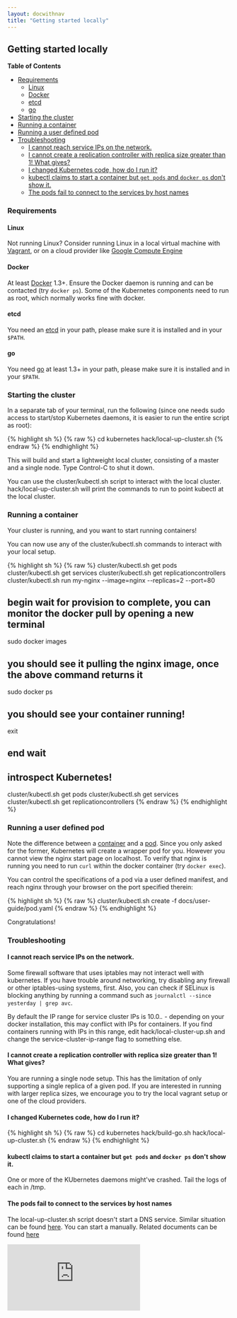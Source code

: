 ```yaml
---
layout: docwithnav
title: "Getting started locally"
---
```

<!-- BEGIN MUNGE: UNVERSIONED_WARNING -->


<!-- END MUNGE: UNVERSIONED_WARNING -->
Getting started locally
-----------------------

**Table of Contents**

- [Requirements](#requirements)
    - [Linux](#linux)
    - [Docker](#docker)
    - [etcd](#etcd)
    - [go](#go)
- [Starting the cluster](#starting-the-cluster)
- [Running a container](#running-a-container)
- [Running a user defined pod](#running-a-user-defined-pod)
- [Troubleshooting](#troubleshooting)
    - [I cannot reach service IPs on the network.](#i-cannot-reach-service-ips-on-the-network)
    - [I cannot create a replication controller with replica size greater than 1!  What gives?](#i-cannot-create-a-replication-controller-with-replica-size-greater-than-1--what-gives)
    - [I changed Kubernetes code, how do I run it?](#i-changed-kubernetes-code-how-do-i-run-it)
    - [kubectl claims to start a container but `get pods` and `docker ps` don't show it.](#kubectl-claims-to-start-a-container-but-get-pods-and-docker-ps-dont-show-it)
    - [The pods fail to connect to the services by host names](#the-pods-fail-to-connect-to-the-services-by-host-names)

### Requirements

#### Linux

Not running Linux? Consider running Linux in a local virtual machine with [Vagrant](vagrant.html), or on a cloud provider like [Google Compute Engine](gce.html)

#### Docker

At least [Docker](https://docs.docker.com/installation/#installation)
1.3+. Ensure the Docker daemon is running and can be contacted (try `docker
ps`).  Some of the Kubernetes components need to run as root, which normally
works fine with docker.

#### etcd

You need an [etcd](https://github.com/coreos/etcd/releases) in your path, please make sure it is installed and in your ``$PATH``.

#### go

You need [go](https://golang.org/doc/install) at least 1.3+ in your path, please make sure it is installed and in your ``$PATH``.

### Starting the cluster

In a separate tab of your terminal, run the following (since one needs sudo access to start/stop Kubernetes daemons, it is easier to run the entire script as root):

{% highlight sh %}
{% raw %}
cd kubernetes
hack/local-up-cluster.sh
{% endraw %}
{% endhighlight %}

This will build and start a lightweight local cluster, consisting of a master
and a single node. Type Control-C to shut it down.

You can use the cluster/kubectl.sh script to interact with the local cluster. hack/local-up-cluster.sh will
print the commands to run to point kubectl at the local cluster.


### Running a container

Your cluster is running, and you want to start running containers!

You can now use any of the cluster/kubectl.sh commands to interact with your local setup.

{% highlight sh %}
{% raw %}
cluster/kubectl.sh get pods
cluster/kubectl.sh get services
cluster/kubectl.sh get replicationcontrollers
cluster/kubectl.sh run my-nginx --image=nginx --replicas=2 --port=80


## begin wait for provision to complete, you can monitor the docker pull by opening a new terminal
  sudo docker images
  ## you should see it pulling the nginx image, once the above command returns it
  sudo docker ps
  ## you should see your container running!
  exit
## end wait

## introspect Kubernetes!
cluster/kubectl.sh get pods
cluster/kubectl.sh get services
cluster/kubectl.sh get replicationcontrollers
{% endraw %}
{% endhighlight %}


### Running a user defined pod

Note the difference between a [container](../user-guide/containers.html)
and a [pod](../user-guide/pods.html). Since you only asked for the former, Kubernetes will create a wrapper pod for you.
However you cannot view the nginx start page on localhost. To verify that nginx is running you need to run `curl` within the docker container (try `docker exec`).

You can control the specifications of a pod via a user defined manifest, and reach nginx through your browser on the port specified therein:

{% highlight sh %}
{% raw %}
cluster/kubectl.sh create -f docs/user-guide/pod.yaml
{% endraw %}
{% endhighlight %}

Congratulations!

### Troubleshooting

#### I cannot reach service IPs on the network.

Some firewall software that uses iptables may not interact well with
kubernetes.  If you have trouble around networking, try disabling any
firewall or other iptables-using systems, first.  Also, you can check
if SELinux is blocking anything by running a command such as `journalctl --since yesterday | grep avc`.

By default the IP range for service cluster IPs is 10.0.*.* - depending on your
docker installation, this may conflict with IPs for containers.  If you find
containers running with IPs in this range, edit hack/local-cluster-up.sh and
change the service-cluster-ip-range flag to something else.

#### I cannot create a replication controller with replica size greater than 1!  What gives?

You are running a single node setup.  This has the limitation of only supporting a single replica of a given pod.  If you are interested in running with larger replica sizes, we encourage you to try the local vagrant setup or one of the cloud providers.

#### I changed Kubernetes code, how do I run it?

{% highlight sh %}
{% raw %}
cd kubernetes
hack/build-go.sh
hack/local-up-cluster.sh
{% endraw %}
{% endhighlight %}

#### kubectl claims to start a container but `get pods` and `docker ps` don't show it.

One or more of the KUbernetes daemons might've crashed. Tail the logs of each in /tmp.

#### The pods fail to connect to the services by host names

The local-up-cluster.sh script doesn't start a DNS service. Similar situation can be found [here](https://github.com/GoogleCloudPlatform/kubernetes/issues/6667). You can start a manually. Related documents can be found [here](../../cluster/addons/dns/#how-do-i-configure-it)


<!-- BEGIN MUNGE: IS_VERSIONED -->
<!-- TAG IS_VERSIONED -->
<!-- END MUNGE: IS_VERSIONED -->


<!-- BEGIN MUNGE: GENERATED_ANALYTICS -->
[![Analytics](https://kubernetes-site.appspot.com/UA-36037335-10/GitHub/docs/getting-started-guides/locally.md?pixel)]()
<!-- END MUNGE: GENERATED_ANALYTICS -->

